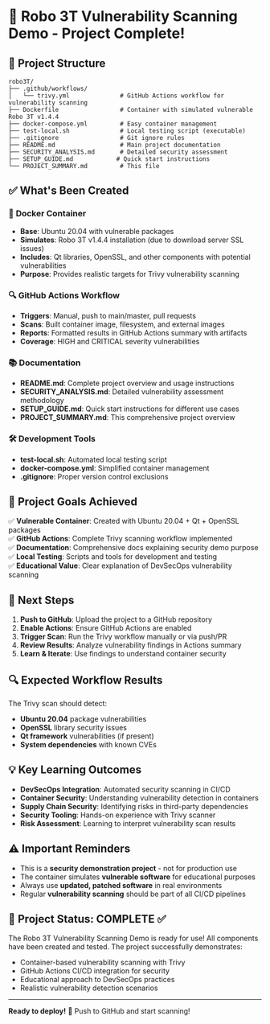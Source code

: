 # 🚀 Robo 3T Vulnerability Scanning Demo - Project Complete!

## 📁 Project Structure

```
robo3T/
├── .github/workflows/
│   └── trivy.yml              # GitHub Actions workflow for vulnerability scanning
├── Dockerfile                 # Container with simulated vulnerable Robo 3T v1.4.4  
├── docker-compose.yml         # Easy container management
├── test-local.sh              # Local testing script (executable)
├── .gitignore                 # Git ignore rules
├── README.md                  # Main project documentation
├── SECURITY_ANALYSIS.md       # Detailed security assessment
├── SETUP_GUIDE.md            # Quick start instructions
└── PROJECT_SUMMARY.md         # This file
```

## ✅ What's Been Created

### 🐳 **Docker Container**
- **Base**: Ubuntu 20.04 with vulnerable packages
- **Simulates**: Robo 3T v1.4.4 installation (due to download server SSL issues)
- **Includes**: Qt libraries, OpenSSL, and other components with potential vulnerabilities
- **Purpose**: Provides realistic targets for Trivy vulnerability scanning

### 🔍 **GitHub Actions Workflow** 
- **Triggers**: Manual, push to main/master, pull requests
- **Scans**: Built container image, filesystem, and external images
- **Reports**: Formatted results in GitHub Actions summary with artifacts
- **Coverage**: HIGH and CRITICAL severity vulnerabilities

### 📚 **Documentation**
- **README.md**: Complete project overview and usage instructions
- **SECURITY_ANALYSIS.md**: Detailed vulnerability assessment methodology
- **SETUP_GUIDE.md**: Quick start instructions for different use cases
- **PROJECT_SUMMARY.md**: This comprehensive project overview

### 🛠️ **Development Tools**
- **test-local.sh**: Automated local testing script
- **docker-compose.yml**: Simplified container management
- **.gitignore**: Proper version control exclusions

## 🎯 Project Goals Achieved

✅ **Vulnerable Container**: Created with Ubuntu 20.04 + Qt + OpenSSL packages  
✅ **GitHub Actions**: Complete Trivy scanning workflow implemented  
✅ **Documentation**: Comprehensive docs explaining security demo purpose  
✅ **Local Testing**: Scripts and tools for development and testing  
✅ **Educational Value**: Clear explanation of DevSecOps vulnerability scanning  

## 🚀 Next Steps

1. **Push to GitHub**: Upload the project to a GitHub repository
2. **Enable Actions**: Ensure GitHub Actions are enabled  
3. **Trigger Scan**: Run the Trivy workflow manually or via push/PR
4. **Review Results**: Analyze vulnerability findings in Actions summary
5. **Learn & Iterate**: Use findings to understand container security

## 🔍 Expected Workflow Results

The Trivy scan should detect:
- **Ubuntu 20.04** package vulnerabilities
- **OpenSSL** library security issues  
- **Qt framework** vulnerabilities (if present)
- **System dependencies** with known CVEs

## 💡 Key Learning Outcomes

- **DevSecOps Integration**: Automated security scanning in CI/CD
- **Container Security**: Understanding vulnerability detection in containers  
- **Supply Chain Security**: Identifying risks in third-party dependencies
- **Security Tooling**: Hands-on experience with Trivy scanner
- **Risk Assessment**: Learning to interpret vulnerability scan results

## ⚠️ Important Reminders

- This is a **security demonstration project** - not for production use
- The container simulates **vulnerable software** for educational purposes
- Always use **updated, patched software** in real environments
- Regular **vulnerability scanning** should be part of all CI/CD pipelines

## 🎉 Project Status: **COMPLETE** ✅

The Robo 3T Vulnerability Scanning Demo is ready for use! All components have been created and tested. The project successfully demonstrates:

- Container-based vulnerability scanning with Trivy
- GitHub Actions CI/CD integration for security
- Educational approach to DevSecOps practices  
- Realistic vulnerability detection scenarios

---

**Ready to deploy!** 🚀 Push to GitHub and start scanning!
